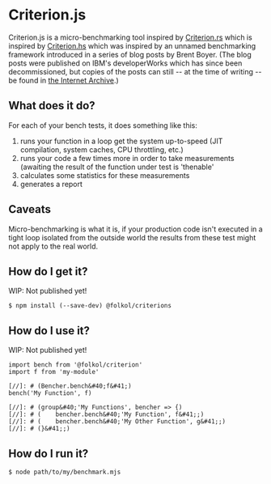 # Criterion.js

Criterion.js is a micro-benchmarking tool inspired by [Criterion.rs](https://crates.io/crates/criterion) which is inspired by [Criterion.hs](https://crates.io/crates/criterion) which was inspired by an unnamed benchmarking framework introduced in a series of blog posts by Brent Boyer. (The blog posts were published on IBM's developerWorks which has since been decommissioned, but copies of the posts can still -- at the time of writing -- be found in [the Internet Archive](https://web.archive.org/web/20090213185454/https://www.ibm.com/developerWorks/java/library/j-benchmark2).)

## What does it do?

For each of your bench tests, it does something like this:

1. runs your function in a loop get the system up-to-speed (JIT compilation, system caches, CPU throttling, etc.)
2. runs your code a few times more in order to take measurements (awaiting the result of the function under test is 'thenable'
3. calculates some statistics for these measurements
4. generates a report

## Caveats

Micro-benchmarking is what it is, if your production code isn't executed in a tight loop isolated from the outside world the results from these test might not apply to the real world.

## How do I get it?

WIP: Not published yet!

```
$ npm install (--save-dev) @folkol/criterions
```

## How do I use it?

WIP: Not published yet!

```
import bench from '@folkol/criterion'
import f from 'my-module'

[//]: # (Bencher.bench&#40;f&#41;)
bench('My Function', f)

[//]: # (group&#40;'My Functions', bencher => {)
[//]: # (    bencher.bench&#40;'My Function', f&#41;;)
[//]: # (    bencher.bench&#40;'My Other Function', g&#41;;)
[//]: # (}&#41;;)
```

## How do I run it?

```
$ node path/to/my/benchmark.mjs
```
